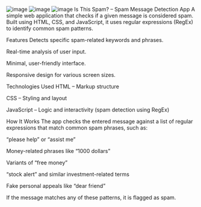 ![image](https://github.com/user-attachments/assets/11611c2a-eb10-48dc-97f7-6382b080060f)
![image](https://github.com/user-attachments/assets/7673ce77-1c50-46f6-b279-540c9f9b7934)
![image](https://github.com/user-attachments/assets/54bd0c8d-95f6-4b58-a44c-23aeb83939b3)
Is This Spam? – Spam Message Detection App
A simple web application that checks if a given message is considered spam. Built using HTML, CSS, and JavaScript, it uses regular expressions (RegEx) to identify common spam patterns.

Features
Detects specific spam-related keywords and phrases.

Real-time analysis of user input.

Minimal, user-friendly interface.

Responsive design for various screen sizes.

Technologies Used
HTML – Markup structure

CSS – Styling and layout

JavaScript – Logic and interactivity (spam detection using RegEx)

How It Works
The app checks the entered message against a list of regular expressions that match common spam phrases, such as:

“please help” or “assist me”

Money-related phrases like “1000 dollars”

Variants of “free money”

“stock alert” and similar investment-related terms

Fake personal appeals like “dear friend”

If the message matches any of these patterns, it is flagged as spam.
